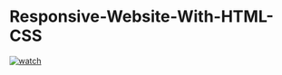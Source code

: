 # Responsive-Website-With-HTML-CSS

[![watch](https://i.postimg.cc/J4F35Lww/Web-1920-1.png)](https://youtu.be/iPglKACChK0)
